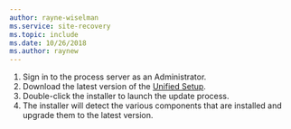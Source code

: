```yaml
---
author: rayne-wiselman
ms.service: site-recovery
ms.topic: include
ms.date: 10/26/2018
ms.author: raynew
---
```

1. Sign in to the process server as an Administrator.
2. Download the latest version of the [Unified Setup](http://aka.ms/unifiedinstaller).
3. Double-click the installer to launch the update process.
4. The installer will detect the various components that are installed and upgrade them to the latest version.
